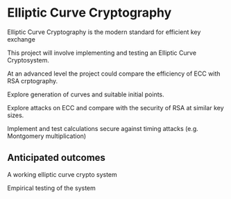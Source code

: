 # Elliptic Curve Cryptography

Elliptic Curve Cryptography is the modern standard for efficient key exchange

This project will involve implementing and testing an Elliptic Curve Cryptosystem.

At an advanced level the project could compare the efficiency of ECC with RSA crptography.

Explore generation of curves and suitable initial points.

Explore attacks on ECC and compare with the security of RSA at similar key sizes.

Implement and test calculations secure against timing attacks (e.g. Montgomery multiplication)

## Anticipated outcomes

A working elliptic curve crypto system

Empirical testing of the system
